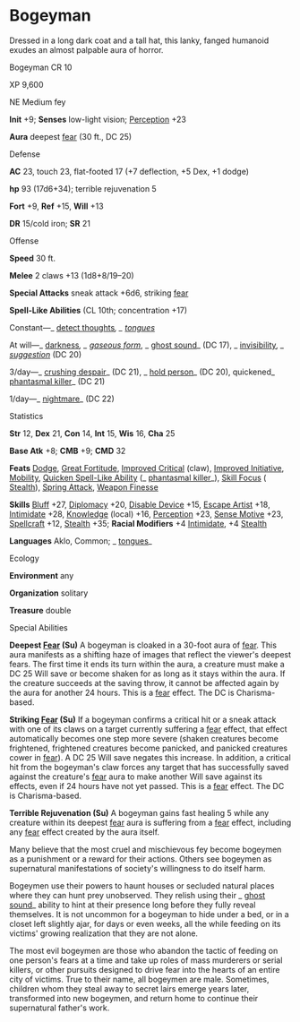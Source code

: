 # Bogeyman

Dressed in a long dark coat and a tall hat, this lanky, fanged humanoid exudes an almost palpable aura of horror.

Bogeyman CR 10

XP 9,600

NE Medium fey

**Init** +9; **Senses** low-light vision; [Perception](skills/perception.md#_perception) +23

**Aura** deepest [fear](monsters/universalMonsterRules.md#_fear-(su-or-sp)) (30 ft., DC 25)

Defense

**AC** 23, touch 23, flat-footed 17 (+7 deflection, +5 Dex, +1 dodge)

**hp** 93 (17d6+34); terrible rejuvenation 5

**Fort** +9, **Ref** +15, **Will** +13

**DR** 15/cold iron; **SR** 21

Offense

**Speed** 30 ft.

**Melee** 2 claws +13 (1d8+8/19–20)

**Special Attacks** sneak attack +6d6, striking [fear](monsters/universalMonsterRules.md#_fear-(su-or-sp))

**Spell-Like Abilities** (CL 10th; concentration +17)

Constant—_ [detect thoughts](spells/detectThoughts.md#_detect-thoughts)_, _ [tongues](spells/tongues.md#_tongues)_

At will—_ [darkness](spells/darkness.md#_darkness)_, _ [gaseous form](spells/gaseousForm.md#_gaseous-form)_, _ [ghost sound](spells/ghostSound.md#_ghost-sound)_ (DC 17), _ [invisibility](spells/invisibility.md#_invisibility)_, _ [suggestion](spells/suggestion.md#_suggestion)_ (DC 20)

3/day—_ [crushing despair](spells/crushingDespair.md#_crushing-despair)_ (DC 21), _ [hold person](spells/holdPerson.md#_hold-person)_ (DC 20), quickened_ [phantasmal killer](spells/phantasmalKiller.md#_phantasmal-killer)_ (DC 21)

1/day—_ [nightmare](spells/nightmare.md#_nightmare)_ (DC 22)

Statistics

**Str** 12, **Dex** 21, **Con** 14, **Int** 15, **Wis** 16, **Cha** 25

**Base Atk** +8; **CMB** +9; **CMD** 32

**Feats** [Dodge](feats.md#_dodge), [Great Fortitude](feats.md#_great-fortitude), [Improved Critical](feats.md#_improved-critical) (claw), [Improved Initiative](feats.md#_improved-initiative), [Mobility](feats.md#_mobility), [Quicken Spell-Like Ability](monsters/monsterFeats.md#_quicken-spell-like-ability) (_ [phantasmal killer](spells/phantasmalKiller.md#_phantasmal-killer)_), [Skill Focus](feats.md#_skill-focus) ( [Stealth](skills/stealth.md#_stealth)), [Spring Attack](feats.md#_spring-attack), [Weapon Finesse](feats.md#_weapon-finesse)

**Skills** [Bluff](skills/bluff.md#_bluff) +27, [Diplomacy](skills/diplomacy.md#_diplomacy) +20, [Disable Device](skills/disableDevice.md#_disable-device) +15, [Escape Artist](skills/escapeArtist.md#_escape-artist) +18, [Intimidate](skills/intimidate.md#_intimidate) +28, [Knowledge](skills/knowledge.md#_knowledge) (local) +16, [Perception](skills/perception.md#_perception) +23, [Sense Motive](skills/senseMotive.md#_sense-motive) +23, [Spellcraft](skills/spellcraft.md#_spellcraft) +12, [Stealth](skills/stealth.md#_stealth) +35; **Racial Modifiers** +4 [Intimidate](skills/intimidate.md#_intimidate), +4 [Stealth](skills/stealth.md#_stealth)

**Languages** Aklo, Common; _ [tongues](spells/tongues.md#_tongues)_

Ecology

**Environment** any

**Organization** solitary

**Treasure** double

Special Abilities

**Deepest [Fear](monsters/universalMonsterRules.md#_fear-(su-or-sp)) (Su)** A bogeyman is cloaked in a 30-foot aura of [fear](monsters/universalMonsterRules.md#_fear-(su-or-sp)). This aura manifests as a shifting haze of images that reflect the viewer's deepest fears. The first time it ends its turn within the aura, a creature must make a DC 25 Will save or become shaken for as long as it stays within the aura. If the creature succeeds at the saving throw, it cannot be affected again by the aura for another 24 hours. This is a [fear](monsters/universalMonsterRules.md#_fear-(su-or-sp)) effect. The DC is Charisma-based.

**Striking [Fear](monsters/universalMonsterRules.md#_fear-(su-or-sp)) (Su)** If a bogeyman confirms a critical hit or a sneak attack with one of its claws on a target currently suffering a [fear](monsters/universalMonsterRules.md#_fear-(su-or-sp)) effect, that effect automatically becomes one step more severe (shaken creatures become frightened, frightened creatures become panicked, and panicked creatures cower in [fear](monsters/universalMonsterRules.md#_fear-(su-or-sp))). A DC 25 Will save negates this increase. In addition, a critical hit from the bogeyman's claw forces any target that has successfully saved against the creature's [fear](monsters/universalMonsterRules.md#_fear-(su-or-sp)) aura to make another Will save against its effects, even if 24 hours have not yet passed. This is a [fear](monsters/universalMonsterRules.md#_fear-(su-or-sp)) effect. The DC is Charisma-based.

**Terrible Rejuvenation (Su)** A bogeyman gains fast healing 5 while any creature within its deepest [fear](monsters/universalMonsterRules.md#_fear-(su-or-sp)) aura is suffering from a [fear](monsters/universalMonsterRules.md#_fear-(su-or-sp)) effect, including any [fear](monsters/universalMonsterRules.md#_fear-(su-or-sp)) effect created by the aura itself.

Many believe that the most cruel and mischievous fey become bogeymen as a punishment or a reward for their actions. Others see bogeymen as supernatural manifestations of society's willingness to do itself harm.

Bogeymen use their powers to haunt houses or secluded natural places where they can hunt prey unobserved. They relish using their _ [ghost sound](spells/ghostSound.md#_ghost-sound)_ ability to hint at their presence long before they fully reveal themselves. It is not uncommon for a bogeyman to hide under a bed, or in a closet left slightly ajar, for days or even weeks, all the while feeding on its victims' growing realization that they are not alone.

The most evil bogeymen are those who abandon the tactic of feeding on one person's fears at a time and take up roles of mass murderers or serial killers, or other pursuits designed to drive fear into the hearts of an entire city of victims. True to their name, all bogeymen are male. Sometimes, children whom they steal away to secret lairs emerge years later, transformed into new bogeymen, and return home to continue their supernatural father's work.

